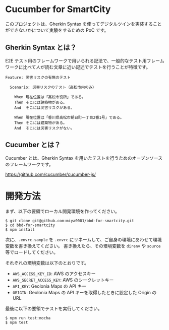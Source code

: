 # Cucumber for SmartCity

このプロジェクトは、Gherkin Syntax を使ってデジタルツインを実装することができないかについて実験をするための PoC です。

## Gherkin Syntax とは？

E2E テスト用のフレームワークで用いられる記法で、一般的なテスト用フレームワークに比べて人が読む文章に近い記述でテストを行うことが特徴です。

```
Feature: 災害リスクの有無のテスト

  Scenario: 災害リスクのテスト（高松市内のみ）

    When 現在位置は「高松市役所」である。
    Then そこには建築物がある。
    And  そこには災害リスクがある。

    When 現在位置は「香川県高松市朝日町一丁目2番1号」である。
    Then そこには建築物がある。
    And  そこには災害リスクがない。
```

## Cucumber とは？

Cucumber とは、Gherkin Syntax を用いたテストを行うためのオープンソースのフレームワークです。

https://github.com/cucumber/cucumber-js/



# 開発方法

まず、以下の要領でローカル開発環境を作ってください。

```
$ git clone git@github.com:miya0001/bbd-for-smartcity.git
$ cd bbd-for-smartcity
$ npm install
```

次に、`.envrc.sample` を `.envrc` にリネームして、ご自身の環境にあわせて環境変数を書き換えてください。
書き換えたら、その環境変数を `direnv` や `source` 等でロードしてください。

それぞれの環境変数は以下のとおりです。

* `AWS_ACCESS_KEY_ID`: AWS のアクセスキー
* `AWS_SECRET_ACCESS_KEY`: AWS のシークレットキー
* `API_KEY`: Geolonia Maps の API キー
* `ORIGIN`: Geolonia Maps の API キーを取得したときに設定した Origin の URL

最後に以下の要領でテストを実行してください。

```
$ npm run test:mocha
$ npm test
```
